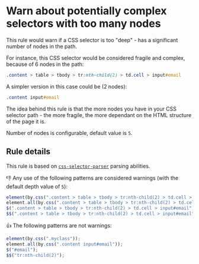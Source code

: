 # Warn about potentially complex selectors with too many nodes

This rule would warn if a CSS selector is too "deep" - has a significant number of nodes in the path. 

For instance, this CSS selector would be considered fragile and complex, because of 6 nodes in the path:

```css
.content > table > tbody > tr:nth-child(2) > td.cell > input#email
```

A simpler version in this case could be (2 nodes):

```css
.content input#email
```

The idea behind this rule is that the more nodes you have in your CSS selector path - the more fragile, the more dependant on the HTML structure of the page it is.

Number of nodes is configurable, default value is `5`.

## Rule details

This rule is based on [`css-selector-parser`](https://github.com/mdevils/node-css-selector-parser) parsing abilities.

:thumbsdown: Any use of the following patterns are considered warnings (with the default depth value of `5`):

```js
element(by.css(".content > table > tbody > tr:nth-child(2) > td.cell > input#email"));
element.all(by.css(".content > table > tbody > tr:nth-child(2) > td.cell > input#email"));
$(".content > table > tbody > tr:nth-child(2) > td.cell > input#email");
$$(".content > table > tbody > tr:nth-child(2) > td.cell > input#email");
```

:thumbsup: The following patterns are not warnings:

```js
element(by.css(".myclass"));
element.all(by.css(".content input#email"));
$("#email");
$$("tr:nth-child(2)");
```
